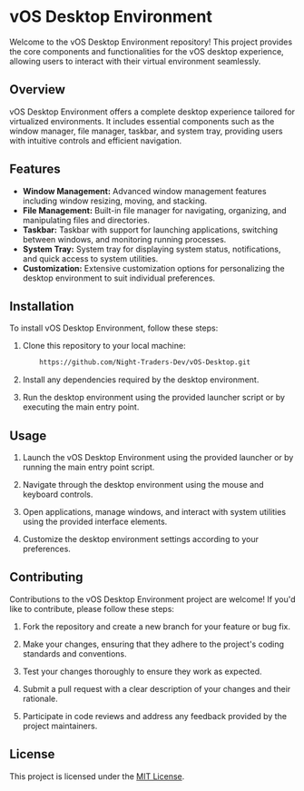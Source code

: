 
# vOS Desktop Environment


Welcome to the vOS Desktop Environment repository! This project provides the core components and functionalities for the vOS desktop experience, allowing users to interact with their virtual environment seamlessly.

## Overview

vOS Desktop Environment offers a complete desktop experience tailored for virtualized environments. It includes essential components such as the window manager, file manager, taskbar, and system tray, providing users with intuitive controls and efficient navigation.

## Features

- **Window Management:** Advanced window management features including window resizing, moving, and stacking.
- **File Management:** Built-in file manager for navigating, organizing, and manipulating files and directories.
- **Taskbar:** Taskbar with support for launching applications, switching between windows, and monitoring running processes.
- **System Tray:** System tray for displaying system status, notifications, and quick access to system utilities.
- **Customization:** Extensive customization options for personalizing the desktop environment to suit individual preferences.

## Installation

To install vOS Desktop Environment, follow these steps:

1. Clone this repository to your local machine:

    ```bash
        https://github.com/Night-Traders-Dev/vOS-Desktop.git
    ```

2. Install any dependencies required by the desktop environment.

3. Run the desktop environment using the provided launcher script or by executing the main entry point.

## Usage

1. Launch the vOS Desktop Environment using the provided launcher or by running the main entry point script.

2. Navigate through the desktop environment using the mouse and keyboard controls.

3. Open applications, manage windows, and interact with system utilities using the provided interface elements.

4. Customize the desktop environment settings according to your preferences.

## Contributing

Contributions to the vOS Desktop Environment project are welcome! If you'd like to contribute, please follow these steps:

1. Fork the repository and create a new branch for your feature or bug fix.

2. Make your changes, ensuring that they adhere to the project's coding standards and conventions.

3. Test your changes thoroughly to ensure they work as expected.

4. Submit a pull request with a clear description of your changes and their rationale.

5. Participate in code reviews and address any feedback provided by the project maintainers.

## License

This project is licensed under the [MIT License](LICENSE).
